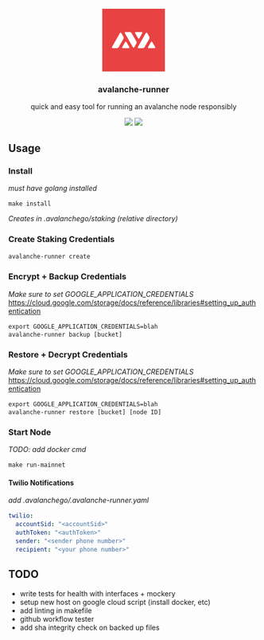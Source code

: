<p align="center">
  <img width="25%" alt="avalanche" src="assets/logo.png?raw=true">
</p>
<h3 align="center">
  avalanche-runner
</h3>
<p align="center">
quick and easy tool for running an avalanche node responsibly
</p>
<p align="center">
  <a href="https://goreportcard.com/report/github.com/patrick-ogrady/avalanche-runner"><img src="https://goreportcard.com/badge/github.com/patrick-ogrady/avalanche-runner" /></a>
  <a href="https://github.com/patrick-ogrady/avalanche-runner/blob/master/LICENSE"><img src="https://img.shields.io/github/license/patrick-ogrady/avalanche-runner.svg" /></a>
</p>

## Usage
### Install
_must have golang installed_
```text
make install
```

_Creates in .avalanchego/staking (relative directory)_
### Create Staking Credentials
```text
avalanche-runner create
```

### Encrypt + Backup Credentials
_Make sure to set GOOGLE_APPLICATION_CREDENTIALS_
https://cloud.google.com/storage/docs/reference/libraries#setting_up_authentication
```text
export GOOGLE_APPLICATION_CREDENTIALS=blah
avalanche-runner backup [bucket]
```

### Restore + Decrypt Credentials
_Make sure to set GOOGLE_APPLICATION_CREDENTIALS_
https://cloud.google.com/storage/docs/reference/libraries#setting_up_authentication
```text
export GOOGLE_APPLICATION_CREDENTIALS=blah
avalanche-runner restore [bucket] [node ID]
```

### Start Node
_TODO: add docker cmd_
```text
make run-mainnet
```

#### Twilio Notifications
_add .avalanchego/.avalanche-runner.yaml_
```yaml
twilio:
  accountSid: "<accountSid>"
  authToken: "<authToken>"
  sender: "<sender phone number>"
  recipient: "<your phone number>"
```

## TODO
* write tests for health with interfaces + mockery
* setup new host on google cloud script (install docker, etc)
* add linting in makefile
* github workflow tester
* add sha integrity check on backed up files
